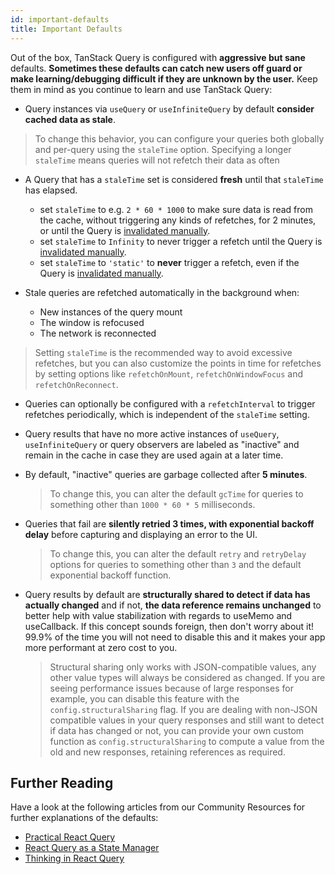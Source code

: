 ```yaml
---
id: important-defaults
title: Important Defaults
---
```


Out of the box, TanStack Query is configured with **aggressive but sane**
defaults. **Sometimes these defaults can catch new users off guard or make
learning/debugging difficult if they are unknown by the user.** Keep them in
mind as you continue to learn and use TanStack Query:

- Query instances via `useQuery` or `useInfiniteQuery` by default **consider
  cached data as stale**.

> To change this behavior, you can configure your queries both globally and
> per-query using the `staleTime` option. Specifying a longer `staleTime` means
> queries will not refetch their data as often

- A Query that has a `staleTime` set is considered **fresh** until that
  `staleTime` has elapsed.
  - set `staleTime` to e.g. `2 * 60 * 1000` to make sure data is read from the
    cache, without triggering any kinds of refetches, for 2 minutes, or until
    the Query is [invalidated manually](../query-invalidation.md).
  - set `staleTime` to `Infinity` to never trigger a refetch until the Query is
    [invalidated manually](../query-invalidation.md).
  - set `staleTime` to `'static'` to **never** trigger a refetch, even if the
    Query is [invalidated manually](../query-invalidation.md).

- Stale queries are refetched automatically in the background when:
  - New instances of the query mount
  - The window is refocused
  - The network is reconnected

> Setting `staleTime` is the recommended way to avoid excessive refetches, but
> you can also customize the points in time for refetches by setting options
> like `refetchOnMount`, `refetchOnWindowFocus` and `refetchOnReconnect`.

- Queries can optionally be configured with a `refetchInterval` to trigger
  refetches periodically, which is independent of the `staleTime` setting.

- Query results that have no more active instances of `useQuery`,
  `useInfiniteQuery` or query observers are labeled as "inactive" and remain in
  the cache in case they are used again at a later time.
- By default, "inactive" queries are garbage collected after **5 minutes**.

  > To change this, you can alter the default `gcTime` for queries to something
  > other than `1000 * 60 * 5` milliseconds.

- Queries that fail are **silently retried 3 times, with exponential backoff
  delay** before capturing and displaying an error to the UI.

  > To change this, you can alter the default `retry` and `retryDelay` options
  > for queries to something other than `3` and the default exponential backoff
  > function.

- Query results by default are **structurally shared to detect if data has
  actually changed** and if not, **the data reference remains unchanged** to
  better help with value stabilization with regards to useMemo and useCallback.
  If this concept sounds foreign, then don't worry about it! 99.9% of the time
  you will not need to disable this and it makes your app more performant at
  zero cost to you.

  > Structural sharing only works with JSON-compatible values, any other value
  > types will always be considered as changed. If you are seeing performance
  > issues because of large responses for example, you can disable this feature
  > with the `config.structuralSharing` flag. If you are dealing with non-JSON
  > compatible values in your query responses and still want to detect if data
  > has changed or not, you can provide your own custom function as
  > `config.structuralSharing` to compute a value from the old and new
  > responses, retaining references as required.

[//]: # 'Materials'

## Further Reading

Have a look at the following articles from our Community Resources for further
explanations of the defaults:

- [Practical React Query](../../community/tkdodos-blog.md#1-practical-react-query)
- [React Query as a State Manager](../../community/tkdodos-blog.md#10-react-query-as-a-state-manager)
- [Thinking in React Query](../../community/tkdodos-blog.md#21-thinking-in-react-query)

[//]: # 'Materials'
